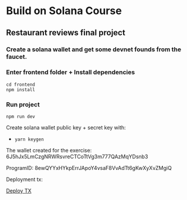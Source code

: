 # Build on Solana Course

## Restaurant reviews final project

### Create a solana wallet and get some devnet founds from the faucet.

### Enter frontend folder + Install dependencies

```
cd frontend
npm install
```
### Run project

```
npm run dev
```


Create solana wallet public key + secret key with: 

- `yarn keygen`

The wallet created for the exercise:  
6J5hJx5LmCzgNRWRsvreCTCoTtVg3m777QAzMqYDsnb3


ProgramID: 8ewQYYxHYkpErrJApoY4vsaF8VvAdTt6gKwXyXvZMgiQ

Deployment tx: 



[Deploy TX](https://explorer.solana.com/tx/3y4vPH3NywSFEXKAxFXcZRuMbRU1Z64beucPi3t2ZEKYe8bE9WPnhPfKN2XLf4uCmmitUnsbTpnijnKnTAAHQgmR?cluster=devnet)
